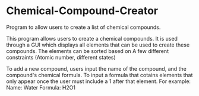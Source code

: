 # Chemical-Compound-Creator
Program to allow users to create a list of chemical compounds.

This program allows users to create a chemical compounds. 
It is used through a GUI which displays all elements that can be
used to create these compounds. The elements can be sorted based on
A few different constraints (Atomic number, different states)

To add a new compound, users input the name of the compound, and
the compound's chemical formula. To input a formula that cotains elements
that only appear once the user must include a 1 after that element.
For example:
Name:     Water
Formula:  H2O1
